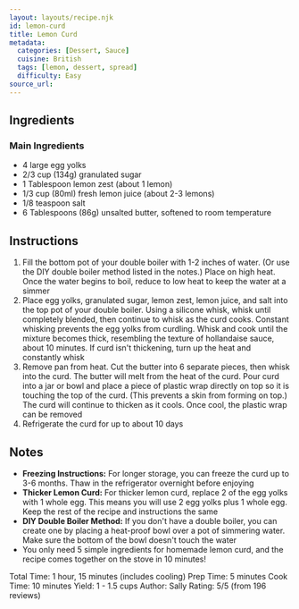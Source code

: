 ```yaml
---
layout: layouts/recipe.njk
id: lemon-curd
title: Lemon Curd
metadata:
  categories: [Dessert, Sauce]
  cuisine: British
  tags: [lemon, dessert, spread]
  difficulty: Easy
source_url: 
---
```



## Ingredients

### Main Ingredients
- 4 large egg yolks
- 2/3 cup (134g) granulated sugar
- 1 Tablespoon lemon zest (about 1 lemon)
- 1/3 cup (80ml) fresh lemon juice (about 2-3 lemons)
- 1/8 teaspoon salt
- 6 Tablespoons (86g) unsalted butter, softened to room temperature

## Instructions

1. Fill the bottom pot of your double boiler with 1-2 inches of water. (Or use the DIY double boiler method listed in the notes.) Place on high heat. Once the water begins to boil, reduce to low heat to keep the water at a simmer
2. Place egg yolks, granulated sugar, lemon zest, lemon juice, and salt into the top pot of your double boiler. Using a silicone whisk, whisk until completely blended, then continue to whisk as the curd cooks. Constant whisking prevents the egg yolks from curdling. Whisk and cook until the mixture becomes thick, resembling the texture of hollandaise sauce, about 10 minutes. If curd isn't thickening, turn up the heat and constantly whisk
3. Remove pan from heat. Cut the butter into 6 separate pieces, then whisk into the curd. The butter will melt from the heat of the curd. Pour curd into a jar or bowl and place a piece of plastic wrap directly on top so it is touching the top of the curd. (This prevents a skin from forming on top.) The curd will continue to thicken as it cools. Once cool, the plastic wrap can be removed
4. Refrigerate the curd for up to about 10 days

## Notes
- **Freezing Instructions:** For longer storage, you can freeze the curd up to 3-6 months. Thaw in the refrigerator overnight before enjoying
- **Thicker Lemon Curd:** For thicker lemon curd, replace 2 of the egg yolks with 1 whole egg. This means you will use 2 egg yolks plus 1 whole egg. Keep the rest of the recipe and instructions the same
- **DIY Double Boiler Method:** If you don't have a double boiler, you can create one by placing a heat-proof bowl over a pot of simmering water. Make sure the bottom of the bowl doesn't touch the water
- You only need 5 simple ingredients for homemade lemon curd, and the recipe comes together on the stove in 10 minutes!

Total Time: 1 hour, 15 minutes (includes cooling)
Prep Time: 5 minutes
Cook Time: 10 minutes
Yield: 1 - 1.5 cups
Author: Sally
Rating: 5/5 (from 196 reviews)
